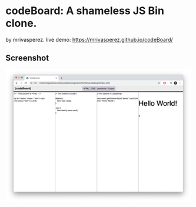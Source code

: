 # codeBoard: A shameless JS Bin clone.
by mrivasperez. live demo: <https://mrivasperez.github.io/codeBoard/>
## Screenshot
![A screenshot of {codeBoard} running on Mac. All four columns are showing and coded to output "Hello World"](assets/screenshot.png)